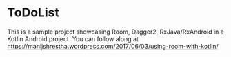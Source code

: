 # ToDoList
This is a sample project showcasing Room, Dagger2, RxJava/RxAndroid in a Kotlin Android project. 
You can follow along at https://manijshrestha.wordpress.com/2017/06/03/using-room-with-kotlin/

